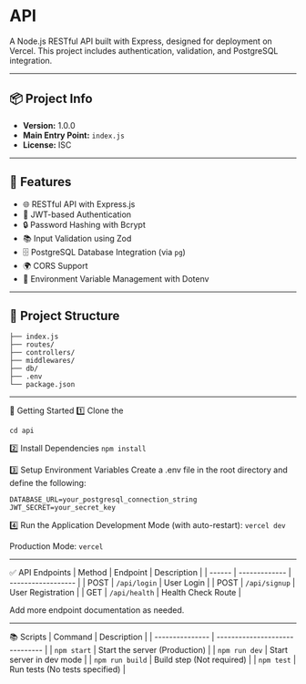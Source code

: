 # API

A Node.js RESTful API built with Express, designed for deployment on Vercel. This project includes authentication, validation, and PostgreSQL integration.

---

## 📦 Project Info

- **Version:** 1.0.0  
- **Main Entry Point:** `index.js`  
- **License:** ISC  

---

## 🚀 Features

- 🌐 RESTful API with Express.js  
- 🔐 JWT-based Authentication  
- 🔒 Password Hashing with Bcrypt  
- 📚 Input Validation using Zod  
- 🗄️ PostgreSQL Database Integration (via `pg`)  
- 🌍 CORS Support  
- 📖 Environment Variable Management with Dotenv  

---

## 📂 Project Structure

```plaintext
├── index.js
├── routes/
├── controllers/
├── middlewares/
├── db/
├── .env
└── package.json
```

---

📖 Getting Started
1️⃣ Clone the

```git clone <repository-url>
cd api
```

2️⃣ Install Dependencies
```npm install```

3️⃣ Setup Environment Variables
Create a .env file in the root directory and define the following:
```PORT=3000
DATABASE_URL=your_postgresql_connection_string
JWT_SECRET=your_secret_key
```

4️⃣ Run the Application
Development Mode (with auto-restart):
```vercel dev```

Production Mode:
```vercel```

---

✅ API Endpoints
| Method | Endpoint      | Description        |
| ------ | ------------- | ------------------ |
| POST   | `/api/login`  | User Login         |
| POST   | `/api/signup` | User Registration  |
| GET    | `/api/health` | Health Check Route |

Add more endpoint documentation as needed.

---

📚 Scripts
| Command         | Description                    |
| --------------- | ------------------------------ |
| `npm start`     | Start the server (Production)  |
| `npm run dev`   | Start server in dev mode       |
| `npm run build` | Build step (Not required)      |
| `npm test`      | Run tests (No tests specified) |
